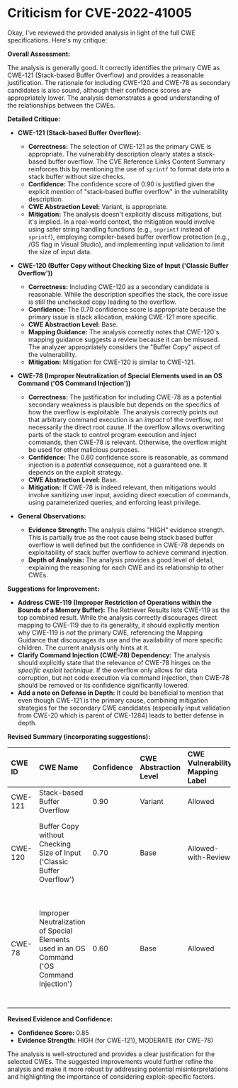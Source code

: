 # Criticism for CVE-2022-41005

Okay, I've reviewed the provided analysis in light of the full CWE specifications. Here's my critique:

**Overall Assessment:**

The analysis is generally good. It correctly identifies the primary CWE as CWE-121 (Stack-based Buffer Overflow) and provides a reasonable justification. The rationale for including CWE-120 and CWE-78 as secondary candidates is also sound, although their confidence scores are appropriately lower.  The analysis demonstrates a good understanding of the relationships between the CWEs.

**Detailed Critique:**

*   **CWE-121 (Stack-based Buffer Overflow):**
    *   **Correctness:** The selection of CWE-121 as the primary CWE is appropriate. The vulnerability description clearly states a stack-based buffer overflow.  The CVE Reference Links Content Summary reinforces this by mentioning the use of `sprintf` to format data into a stack buffer without size checks.
    *   **Confidence:** The confidence score of 0.90 is justified given the explicit mention of "stack-based buffer overflow" in the vulnerability description.
    *   **CWE Abstraction Level:** Variant, is appropriate.
    *   **Mitigation:** The analysis doesn't explicitly discuss mitigations, but it's implied.  In a real-world context, the mitigation would involve using safer string handling functions (e.g., `snprintf` instead of `sprintf`), employing compiler-based buffer overflow protection (e.g., /GS flag in Visual Studio), and implementing input validation to limit the size of input data.
*   **CWE-120 (Buffer Copy without Checking Size of Input ('Classic Buffer Overflow'))**
    *   **Correctness:** Including CWE-120 as a secondary candidate is reasonable. While the description specifies the stack, the core issue is still the unchecked copy leading to the overflow.
    *   **Confidence:** The 0.70 confidence score is appropriate because the primary issue is stack allocation, making CWE-121 more specific.
    *   **CWE Abstraction Level:** Base.
    *   **Mapping Guidance:** The analysis correctly notes that CWE-120's mapping guidance suggests a review because it can be misused. The analyzer appropriately considers the "Buffer Copy" aspect of the vulnerability.
    *   **Mitigation:** Mitigation for CWE-120 is similar to CWE-121.

*   **CWE-78 (Improper Neutralization of Special Elements used in an OS Command ('OS Command Injection'))**
    *   **Correctness:** The justification for including CWE-78 as a potential secondary weakness is plausible but depends on the specifics of how the overflow is exploitable. The analysis correctly points out that arbitrary command execution is an *impact* of the overflow, *not* necessarily the direct root cause. If the overflow allows overwriting parts of the stack to control program execution and inject commands, then CWE-78 is relevant. Otherwise, the overflow might be used for other malicious purposes.
    *   **Confidence:** The 0.60 confidence score is reasonable, as command injection is a *potential* consequence, not a guaranteed one. It depends on the exploit strategy.
     *   **CWE Abstraction Level:** Base.
    *   **Mitigation:**  If CWE-78 is indeed relevant, then mitigations would involve sanitizing user input, avoiding direct execution of commands, using parameterized queries, and enforcing least privilege.

*   **General Observations:**
    *   **Evidence Strength:** The analysis claims "HIGH" evidence strength. This is partially true as the root cause being stack based buffer overflow is well defined but the confidence in CWE-78 depends on exploitability of stack buffer overflow to achieve command injection.
    *   **Depth of Analysis:** The analysis provides a good level of detail, explaining the reasoning for each CWE and its relationship to other CWEs.

**Suggestions for Improvement:**

*   **Address CWE-119 (Improper Restriction of Operations within the Bounds of a Memory Buffer):** The Retriever Results lists CWE-119 as the top combined result. While the analysis correctly discourages direct mapping to CWE-119 due to its generality, it should explicitly mention why CWE-119 is *not* the primary CWE, referencing the Mapping Guidance that discourages its use and the availability of more specific children. The current analysis only hints at it.
*   **Clarify Command Injection (CWE-78) Dependency:**  The analysis should explicitly state that the relevance of CWE-78 hinges on the *specific exploit technique*.  If the overflow only allows for data corruption, but not code execution via command injection, then CWE-78 should be removed or its confidence significantly lowered.
* **Add a note on Defense in Depth:** It could be beneficial to mention that even though CWE-121 is the primary cause, combining mitigation strategies for the secondary CWE candidates (especially input validation from CWE-20 which is parent of CWE-1284) leads to better defense in depth.

**Revised Summary (incorporating suggestions):**

| CWE ID    | CWE Name                                                                 | Confidence | CWE Abstraction Level | CWE Vulnerability Mapping Label | CWE-Vulnerability Mapping Notes                                                                                                                                                   |
| :--------- | :----------------------------------------------------------------------- | :--------- | :-------------------- | :------------------------------ | :----------------------------------------------------------------------------------------------------------------------------------------------------------------------------- |
| CWE-121 | Stack-based Buffer Overflow | 0.90       | Variant               | Allowed                         | Primary CWE                                                                                                                                                                 |
| CWE-120   | Buffer Copy without Checking Size of Input ('Classic Buffer Overflow') | 0.70       | Base                    | Allowed-with-Review              | Secondary Candidate. The stack allocation detail makes CWE-121 more specific                                                                                                |
| CWE-78    | Improper Neutralization of Special Elements used in an OS Command ('OS Command Injection') | 0.60       | Base                    | Allowed                         | Secondary Candidate. Only relevant if the overflow is exploitable for command injection. This is an *impact*, not a guaranteed root cause.                                       |

**Revised Evidence and Confidence:**

*   **Confidence Score:** 0.85
*   **Evidence Strength:** HIGH (for CWE-121), MODERATE (for CWE-78)

The analysis is well-structured and provides a clear justification for the selected CWEs. The suggested improvements would further refine the analysis and make it more robust by addressing potential misinterpretations and highlighting the importance of considering exploit-specific factors.